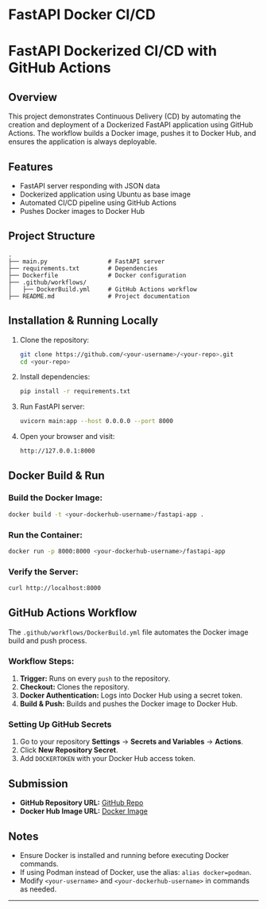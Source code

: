 # FastAPI Docker CI/CD
# FastAPI Dockerized CI/CD with GitHub Actions

## Overview
This project demonstrates Continuous Delivery (CD) by automating the creation and deployment of a Dockerized FastAPI application using GitHub Actions. The workflow builds a Docker image, pushes it to Docker Hub, and ensures the application is always deployable.

## Features
- FastAPI server responding with JSON data
- Dockerized application using Ubuntu as base image
- Automated CI/CD pipeline using GitHub Actions
- Pushes Docker images to Docker Hub

## Project Structure
```
.
├── main.py                 # FastAPI server
├── requirements.txt        # Dependencies
├── Dockerfile              # Docker configuration
├── .github/workflows/
│   ├── DockerBuild.yml     # GitHub Actions workflow
├── README.md               # Project documentation
```

## Installation & Running Locally
1. Clone the repository:
   ```bash
   git clone https://github.com/<your-username>/<your-repo>.git
   cd <your-repo>
   ```
2. Install dependencies:
   ```bash
   pip install -r requirements.txt
   ```
3. Run FastAPI server:
   ```bash
   uvicorn main:app --host 0.0.0.0 --port 8000
   ```
4. Open your browser and visit:
   ```
   http://127.0.0.1:8000
   ```

## Docker Build & Run
### Build the Docker Image:
```bash
docker build -t <your-dockerhub-username>/fastapi-app .
```
### Run the Container:
```bash
docker run -p 8000:8000 <your-dockerhub-username>/fastapi-app
```
### Verify the Server:
```bash
curl http://localhost:8000
```

## GitHub Actions Workflow
The `.github/workflows/DockerBuild.yml` file automates the Docker image build and push process.

### Workflow Steps:
1. **Trigger:** Runs on every `push` to the repository.
2. **Checkout:** Clones the repository.
3. **Docker Authentication:** Logs into Docker Hub using a secret token.
4. **Build & Push:** Builds and pushes the Docker image to Docker Hub.

### Setting Up GitHub Secrets
1. Go to your repository **Settings** → **Secrets and Variables** → **Actions**.
2. Click **New Repository Secret**.
3. Add `DOCKERTOKEN` with your Docker Hub access token.

## Submission
- **GitHub Repository URL:** [GitHub Repo](https://github.com/<your-username>/<your-repo>)
- **Docker Hub Image URL:** [Docker Image](https://hub.docker.com/r/<your-dockerhub-username>/fastapi-app)

## Notes
- Ensure Docker is installed and running before executing Docker commands.
- If using Podman instead of Docker, use the alias: `alias docker=podman`.
- Modify `<your-username>` and `<your-dockerhub-username>` in commands as needed.

---
